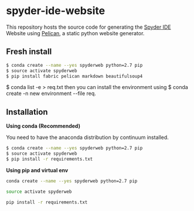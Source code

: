 spyder-ide-website
==================

This repository hosts the source code for generating the [Spyder IDE](http://spyder-ide.org) Website using [Pelican](http://getpelican.com), a static python website generator.


Fresh install
-------------
```bash
$ conda create --name --yes spyderweb python=2.7 pip
$ source activate spyderweb
$ pip install fabric pelican markdown beautifulsoup4
```

$ conda list -e > req.txt
then you can install the environment using
$ conda create -n new environment --file req.




Installation
------------

**Using conda (Recommended)**

You need to have the anaconda distribution by continuum installed.

```bash
$ conda create --name --yes spyderweb python=2.7 pip
$ source activate spyderweb
$ pip install -r requirements.txt
```

**Using pip and virtual env**

```bash
conda create --name --yes spyderweb python=2.7 pip

source activate spyderweb

pip install -r requirements.txt
```

